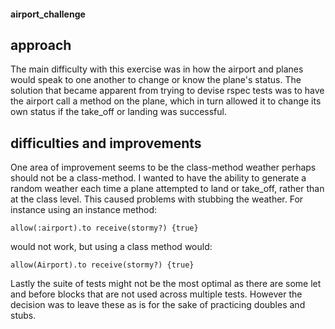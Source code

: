 #### airport_challenge

## approach
The main difficulty with this exercise was in how the airport and planes would 
speak to one another to change or know the plane's status. The solution that 
became apparent from trying to devise rspec tests was to have the airport call a
method on the plane, which in turn allowed it to change its own status if the 
take_off or landing was successful.

## difficulties and improvements
One area of improvement seems to be the class-method weather perhaps should not 
be a class-method. I wanted to have the ability to generate a random weather 
each time a plane attempted to land or take_off, rather than at the class level.
This caused problems with stubbing the weather. For instance using an instance 
method:
```
allow(:airport).to receive(stormy?) {true}
```
would not work, but using a class method would:
```
allow(Airport).to receive(stormy?) {true}
```
Lastly the suite of tests might not be the most optimal as there are some let 
and before blocks that are not used across multiple tests. However the decision 
was to leave these as is for the sake of practicing doubles and stubs.
